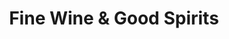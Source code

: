 ---
title: "Fine Wine & Good Spirits"
url: /downingtown/fine-wine-and-good-spirits/
shop: alcohol
---